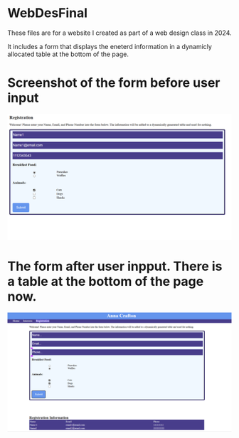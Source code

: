 # WebDesFinal 

These files are for a website I created as part of a web design class in 2024. 

It includes a form that displays the eneterd information in a dynamicly allocated table at the bottom of the page. 

# Screenshot of the form before user input


![Screenshot 1](Screenshots/WebDesNoTable.png)

 # The form after user inpput. There is a table at the bottom of the page now.

 
![Screenshot 1](Screenshots/WebDesTable.png)
 
